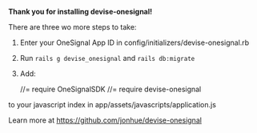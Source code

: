 **Thank you for installing devise-onesignal!**


There are three wo more steps to take:

1) Enter your OneSignal App ID in config/initializers/devise-onesignal.rb
2) Run `rails g devise_onesignal` and `rails db:migrate`
3) Add:

    //= require OneSignalSDK
    //= require devise-onesignal

to your javascript index in app/assets/javascripts/application.js


Learn more at https://github.com/jonhue/devise-onesignal
